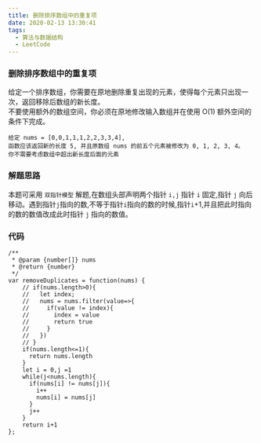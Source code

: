 ```yaml
---
title: 删除排序数组中的重复项
date: 2020-02-13 13:30:41
tags:
  - 算法与数据结构
  - LeetCode
---
```

### 删除排序数组中的重复项
给定一个排序数组，你需要在原地删除重复出现的元素，使得每个元素只出现一次，返回移除后数组的新长度。<br/>
不要使用额外的数组空间，你必须在原地修改输入数组并在使用 O(1) 额外空间的条件下完成。
```
给定 nums = [0,0,1,1,1,2,2,3,3,4],
函数应该返回新的长度 5, 并且原数组 nums 的前五个元素被修改为 0, 1, 2, 3, 4。
你不需要考虑数组中超出新长度后面的元素
```
### 解题思路
本题可采用 `双指针模型` 解题,在数组头部声明两个指针 `i,j` 指针 `i` 固定,指针 `j` 向后移动。遇到指针`j`指向的数,不等于指针`i`指向的数的时候,指针`i`+1,并且把此时指向的数的数值改成此时指针 `j` 指向的数值。
### 代码
```JS
/**
 * @param {number[]} nums
 * @return {number}
 */
var removeDuplicates = function(nums) {
    // if(nums.length>0){
    //   let index;
    //   nums = nums.filter(value=>{
    //     if(value != index){
    //       index = value
    //       return true
    //     }
    //   })
    // }
    if(nums.length<=1){
      return nums.length
    }
    let i = 0,j =1
    while(j<nums.length){
      if(nums[i] != nums[j]){
        i++
        nums[i] = nums[j]
      }
      j++ 
    }
    return i+1 
};
```